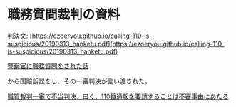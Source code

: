 # 職務質問裁判の資料

判決文: [https://ezoeryou.github.io/calling-110-is-suspicious/20190313_hanketu.pdf](https://ezoeryou.github.io/calling-110-is-suspicious/20190313_hanketu.pdf)


[警察官に職務質問をされた話 ](https://ezoeryou.github.io/blog/article/2017-07-04-interrogation.html)

から国賠訴訟をし、その一審判決が言い渡された。

[職質裁判一審で不当判決、曰く、110番通報を要請することは不審事由にあたる ](https://ezoeryou.github.io/blog/article/2019-03-13-calling-110-is-suspicious.html)


